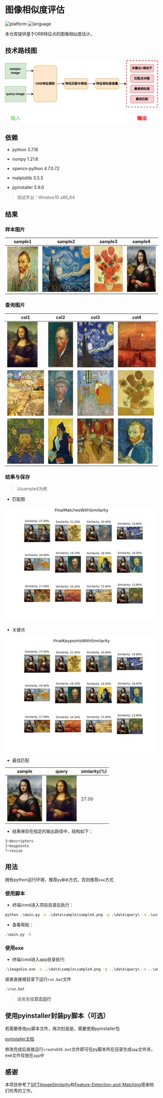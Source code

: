 # 图像相似度评估

![platform](https://img.shields.io/badge/platform-windows%20x86__64-blue) ![language](https://img.shields.io/badge/language-python-blue)

本仓库提供基于ORB特征点的图像相似度估计。

## 技术路线图

![roadmap](./images/roadmap.png)

## 依赖

+ python 3.7.16

+ numpy 1.21.6

+ opencv-python 4.7.0.72

+ matplotlib 3.5.3

+ pyinstaller 5.9.0

> 测试平台：Window10 x86_64

## 结果

### 样本图片

|sample1|sample2|sample3|sample4|
|---|---|---|---|
|<img src="./data/sample/sample1.png" height="150"/>|<img src="./data/sample/sample2.png" height="150"/>|<img src="./data/sample/sample3.png" height="150"/>|<img src="./data/sample/sample4.png" height="150"/>|

### 查询图片

|col1|col2|col3|col4
|---|---|---|---|
|<img src="./data/query/painting1.png" height="150"/>|<img src="./data/query/painting2.png" height="150"/>|<img src="./data/query/painting3.png" height="150"/>|<img src="./data/query/painting4.png" height="150"/>|
|<img src="./data/query/painting5.png" height="150"/>|<img src="./data/query/painting6.png" height="150"/>|<img src="./data/query/painting7.png" height="150"/>|<img src="./data/query/painting8.png" height="150"/>|
|<img src="./data/query/painting9.png" height="150"/>|<img src="./data/query/painting10.png" height="150"/>|<img src="./data/query/painting11.png" height="150"/>|<img src="./data/query/painting12.png" height="150"/>|

### 结果与保存

> 以sample4为例

+ 匹配图

![matches](output/FinalMatchesWithSimilarity.png)

+ 关键点

![keypoints](output/FinalKeypointsWithSimilarity.png)

+ 最佳匹配

|sample|query|simlarity(%)|
|---|---|---|
|<img src="./data/sample/sample4.png" height="150"/>|<img src="./data/query/painting1.png" height="150"/>|27.00|

+ 结果保存在指定的输出路径中，结构如下：

```text
├─descriptors
├─keypoints
└─resize
```

## 用法

拥有python运行环境，推荐`py脚本`方式，否则推荐`exe`方式

### 使用脚本

+ 终端/cmd进入项目目录后执行：

```bat
python .\main.py -s .\data\sample\sample4.png -q .\data\query\ -o .\output\
```

+ 查看帮助：

```bat
.\main.py -h
```

### 使用exe

+ 终端/cmd进入app目录执行:

```bat
.\imageSim.exe -s ..\data\sample\sample4.png -q ..\data\query\ -o ..\output\
```

或者直接根目录下运行`run.bat`文件

```bat
.\run.bat
```

> 或者直接**双击运行**

## 使用pyinstaller封装py脚本（可选）

若需要修改py脚本文件，再次封装是，需要使用pyinstaller包

[pyinstaller文档](https://pyinstaller.org/en/stable/index.html)

修改完成后直接运行`createEXE.bat`文件即可在py脚本所在目录生成`app`文件夹，exe文件存放在`app`中

## 感谢

本项目参考了[SIFTImageSimilarity](https://github.com/adumrewal/SIFTImageSimilarity)和[Feature-Detection-and-Matching](https://github.com/whoisraibolt/Feature-Detection-and-Matching)感谢他们优秀的工作。